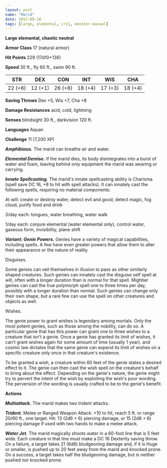```yaml
---
layout: post
name: "Marid"
date: 2017-09-10
tags: [large, elemental, cr11, monster-manual]
---
```


**Large elemental, chaotic neutral**

**Armor Class** 17 (natural armor)

**Hit Points** 229 (17d10+136)

**Speed** 30 ft., fly 60 ft., swim 90 ft.

|   STR   |   DEX   |   CON   |   INT   |   WIS   |   CHA   |
|:-----:|:-----:|:-----:|:-----:|:-----:|:-----:|
| 22 (+6) | 12 (+1) | 26 (+8) | 18 (+4) | 17 (+3) | 18 (+4) |

**Saving Throws** Dex +5, Wis +7, Cha +8

**Damage Resistances** acid, cold, lightning

**Senses** blindsight 30 ft., darkvision 120 ft.

**Languages** Aquan

**Challenge** 11 (7,200 XP)

***Amphibious.*** The marid can breathe air and water.

***Elemental Demise.*** If the marid dies, its body disintegrates into a burst of water and foam, leaving behind only equipment the marid was wearing or carrying.

***Innate Spellcasting.*** The marid's innate spellcasting ability is Charisma (spell save DC 16, +8 to hit with spell attacks). It can innately cast the following spells, requiring no material components: 

At will: create or destroy water, detect evil and good, detect magic, fog cloud, purify food and drink

3/day each: tongues, water breathing, water walk

1/day each: conjure elemental (water elemental only), control water, gaseous form, invisibility, plane shift

***Variant: Genie Powers.*** Genies have a variety of magical capabilities, including spells. A few have even greater powers that allow them to alter their appearance or the nature of reality.

Disguises.

Some genies can veil themselves in illusion to pass as other similarly shaped creatures. Such genies can innately cast the disguise self spell at will, often with a longer duration than is normal for that spell. Mightier genies can cast the true polymorph spell one to three times per day, possibly with a longer duration than normal. Such genies can change only their own shape, but a rare few can use the spell on other creatures and objects as well.

Wishes.

The genie power to grant wishes is legendary among mortals. Only the most potent genies, such as those among the nobility, can do so. A particular genie that has this power can grant one to three wishes to a creature that isn't a genie. Once a genie has granted its limit of wishes, it can't grant wishes again for some amount of time (usually 1 year). and cosmic law dictates that the same genie can expend its limit of wishes on a specific creature only once in that creature's existence.

To be granted a wish, a creature within 60 feet of the genie states a desired effect to it. The genie can then cast the wish spell on the creature's behalf to bring about the effect. Depending on the genie's nature, the genie might try to pervert the intent of the wish by exploiting the wish's poor wording. The perversion of the wording is usually crafted to be to the genie's benefit.

**Actions**

***Multiattack.*** The marid makes two trident attacks.

***Trident.*** Melee or Ranged Weapon Attack: +10 to hit, reach 5 ft. or range 20/60 ft., one target. Hit: 13 (2d6 + 6) piercing damage, or 15 (2d8 + 6) piercing damage if used with two hands to make a melee attack.

***Water Jet.*** The marid magically shoots water in a 60-foot line that is 5 feet wide. Each creature in that line must make a DC 16 Dexterity saving throw. On a failure, a target takes 21 (6d6) bludgeoning damage and, if it is Huge or smaller, is pushed up to 20 feet away from the marid and knocked prone. On a success, a target takes half the bludgeoning damage, but is neither pushed nor knocked prone.


